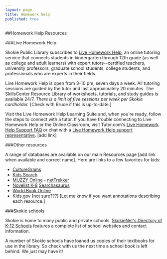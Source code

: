 ```yaml
---
layout: page
title: Homework help
published: true
---
```


##Homework Help Resources

###Live Homework Help

Skokie Public Library subscribes to [Live Homework Help](http://lhh.tutor.com/?ProgramGUID=4e339970-4f83-46c7-8373-65e0218340a3), an online tutoring service that connects students in kindergarten through 12th grade (as well as college and adult learners) with expert tutors--certified teachers, university professors, graduate school students, college students, and professionals who are experts in their fields.

Live Homework Help is open from 3-10 pm, seven days a week. All tutoring sessions are guided by the tutor and last approximately 20 minutes. The SkillsCenter Resource Library of worksheets, tutorials, and study guides is available 24/7. *There is a limit of five sessions per week per Skokie cardholder.* [Check with Bruce if this is up-to-date.]

Visit the Live Homework Help Learning Suite and, when you're ready, follow the steps to connect with a tutor. If you have trouble connecting to Live Homework Help or the Online Classroom, visit Tutor.com's [Live Homework Help Support FAQ](http://lhh.tutor.com/policies/faq.aspx) or chat with a [Live Homework Help support representative](http://lhh.tutor.com/policies/live-support.htm). [add link]

###Other resources

A range of databases are available on our main Resources page [add link when available and correct name]. Here are links to a few favorites for kids:
- [CultureGrams](http://online.culturegrams.com/)
- [Kids Search](http://web.a.ebscohost.com/srck5/search?sid=1ec97ab5-e8d7-4476-8853-5e75a76b166e%40sessionmgr4003&vid=0&hid=4114)
- [MUZZY Online](http://libraries.muzzyonline.com/portal/default.aspx) - [netTrekker](https://school.nettrekker.com/authenticate/ipauth/1?pp=/sections/login/ipautherror.ftl&np=/sections/homepages/home.ftl)
- [Novelist K-8](http://web.b.ebscohost.com/novpk8/search/novbasic?sid=1dfa03fd-0f12-4699-97d5-9e844d548e98%40sessionmgr198&vid=0&hid=124) 
 [Searchasaurus](http://web.a.ebscohost.com/sas/search?sid=0d05f445-a600-4747-8359-22532d3003b2%40sessionmgr4005&vid=0&hid=4114)
- [World Book Online](http://www.worldbookonline.com/wb/products?ed=all&gr=PROVIDED+BY+SKOKIE+PUBLIC+LIBRARY) 
- Kids.gov [not sure???]
[Let me know if you want annotations describing each resource.]

###Skokie schools

Skokie is home to many public and private schools. [SkokieNet's Directory of K-12 Schools](http://skokienet.org/taxonomy/term/1619) features a complete list of school websites and contact information.

A number of Skokie schools have loaned us copies of their textbooks for use in the library. So check with us the next time a school book is left behind. We just may have it!